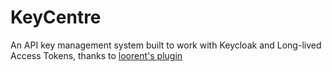 # KeyCentre

An API key management system built to work with Keycloak and Long-lived Access
Tokens, thanks to [loorent's
plugin](https://github.com/looorent/keycloak-configurable-token-api)
